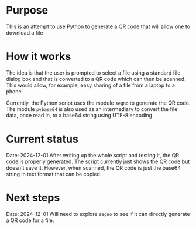 # Purpose
This is an attempt to use Python to generate a QR code that will allow one to download a file

# How it works
The idea is that the user is prompted to select a file using a standard file dialog box and that is converted to a QR code which can then be scanned. This would allow, for example, easy sharing of a file from a laptop to a phone.

Currently, the Python script uses the module `segno` to generate the QR code. The module `pybase64` is also used as an intermediary to convert the file data, once read in, to a base64 string using UTF-8 encoding.

# Current status
Date: 2024-12-01
After writing up the whole script and testing it, the QR code is properly generated. The script currently just shows the QR code but doesn't save it. However, when scanned, the QR code is just the base64 string in text format that can be copied.

# Next steps
Date: 2024-12-01
Will need to explore `segno` to see if it can directly generate a QR code for a file.
